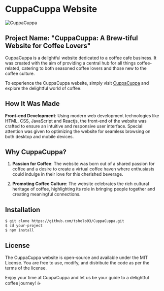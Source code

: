 # CuppaCuppa Website

![CuppaCuppa](https://github.com/tsholo93/CuppaCuppa/assets/59967166/c78edef5-a21e-428c-b25b-75ad8337ed22)

## Project Name: "CuppaCuppa: A Brew-tiful Website for Coffee Lovers"

CuppaCuppa is a delightful website dedicated to a coffee cafe business. It was created with the aim of providing a central hub for all things coffee-related, catering to both seasoned coffee lovers and those new to the coffee culture.

To experience the CuppaCuppa website, simply visit [CuppaCuppa](https://tsholo93.github.io/CuppaCuppa/) and explore the delightful world of coffee.

## How It Was Made

 **Front-end Development**: Using modern web development technologies like HTML, CSS, JavaScript and Reactjs, the front-end of the website was crafted to ensure an intuitive and responsive user interface. Special attention was given to optimizing the website for seamless browsing on both desktop and mobile devices.

## Why CuppaCuppa?

1. **Passion for Coffee**: The website was born out of a shared passion for coffee and a desire to create a virtual coffee haven where enthusiasts could indulge in their love for this cherished beverage.

2. **Promoting Coffee Culture**: The website celebrates the rich cultural heritage of coffee, highlighting its role in bringing people together and creating meaningful connections.

## Installation

```bash
$ git clone https://github.com/tsholo93/CuppaCuppa.git
$ cd your-project
$ npm install
```

## License

The CuppaCuppa website is open-source and available under the MIT License. You are free to use, modify, and distribute the code as per the terms of the license.

Enjoy your time at CuppaCuppa and let us be your guide to a delightful coffee journey! ☕️
